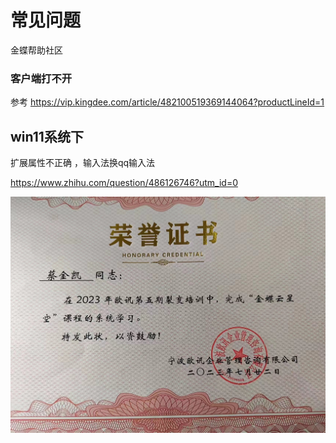 # 常见问题
金蝶帮助社区

### 客户端打不开

参考 https://vip.kingdee.com/article/482100519369144064?productLineId=1

## win11系统下

扩展属性不正确 ，输入法换qq输入法

https://www.zhihu.com/question/486126746?utm_id=0









![](./imgs/培训结业.jpg)